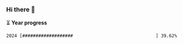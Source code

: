 ### Hi there :wave:

:hourglass_flowing_sand: **Year progress**

```txt
2024 [###################                               ] 39.62%
```
